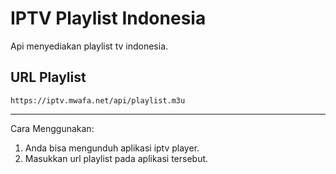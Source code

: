 # IPTV Playlist Indonesia

Api menyediakan playlist tv indonesia.

## URL Playlist
```
https://iptv.mwafa.net/api/playlist.m3u
```
---
Cara Menggunakan:
1. Anda bisa mengunduh aplikasi iptv player.
2. Masukkan url playlist pada aplikasi tersebut. 